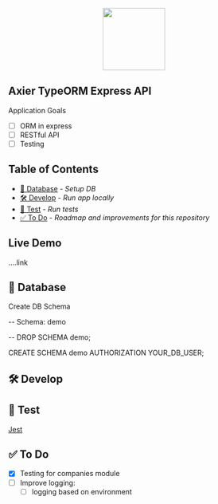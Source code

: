 <p align="center"><img width="125" height="125" src="https://i.imgur.com/3rRRm2P.png"></p>

## Axier TypeORM Express API

Application Goals

-   [ ] ORM in express
-   [ ] RESTful API
-   [ ] Testing

## Table of Contents

-   [📙 Database](https://github.com/iestyn02/typeorm-express-webpack-api#-database) - _Setup DB_
-   [🛠 Develop](https://github.com/iestyn02/typeorm-express-webpack-api#-develop) - _Run app locally_
-   [🔬 Test](https://github.com/iestyn02/typeorm-express-webpack-api#-test) - _Run tests_
-   ️️[✅ To Do](https://github.com/iestyn02/typeorm-express-webpack-api#-to-do) - _Roadmap and improvements for this repository_

## Live Demo

....link

## 📙 Database

Create DB Schema

-- Schema: demo

-- DROP SCHEMA demo;

CREATE SCHEMA demo
  AUTHORIZATION YOUR_DB_USER;

## 🛠 Develop

## 🔬 Test

[Jest](https://jestjs.io/)

## ✅ To Do

-   [x] Testing for companies module
-   [ ] Improve logging:
    -   [ ] logging based on environment
